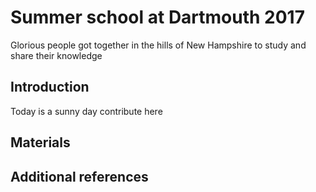 # Summer school at Dartmouth 2017

Glorious people got together in the hills of New Hampshire to study
and share their knowledge

## Introduction
Today is a sunny day
contribute here

## Materials

## Additional references

